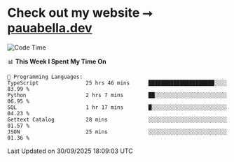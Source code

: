 # Check out my website ⭢ [pauabella.dev](https://pauabella.dev)

<!--START_SECTION:waka-->
![Code Time](http://img.shields.io/badge/Code%20Time-4%2C856%20hrs%2037%20mins-blue)

📊 **This Week I Spent My Time On** 

```text
💬 Programming Languages: 
TypeScript               25 hrs 46 mins      █████████████████████░░░░   83.99 % 
Python                   2 hrs 7 mins        ██░░░░░░░░░░░░░░░░░░░░░░░   06.95 % 
SQL                      1 hr 17 mins        █░░░░░░░░░░░░░░░░░░░░░░░░   04.23 % 
Gettext Catalog          28 mins             ░░░░░░░░░░░░░░░░░░░░░░░░░   01.57 % 
JSON                     25 mins             ░░░░░░░░░░░░░░░░░░░░░░░░░   01.36 % 
```


 Last Updated on 30/09/2025 18:09:03 UTC
<!--END_SECTION:waka-->
